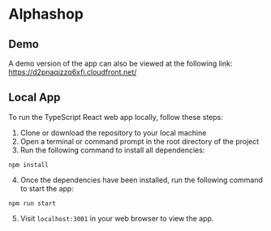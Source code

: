 # Alphashop

## Demo

A demo version of the app can also be viewed at the following link: https://d2pnaqjzzq6xfi.cloudfront.net/

## Local App

To run the TypeScript React web app locally, follow these steps:

1. Clone or download the repository to your local machine
2. Open a terminal or command prompt in the root directory of the project
3. Run the following command to install all dependencies:

```
npm install
```

4. Once the dependencies have been installed, run the following command to start the app:

```
npm run start
```

5. Visit `localhost:3001` in your web browser to view the app.
